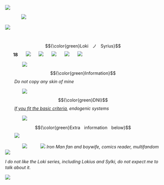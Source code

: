 ![](https://i.postimg.cc/mZmNn8jC/ebc2f3f111b6bd7c3207dcf6c7dcdcbf5a90367b.png)

ㅤㅤㅤㅤ![](https://static.wikia.nocookie.net/marvel-rivals/images/5/50/Loki_MVP_-_Crooked_Candidate_Full.gif/revision/latest?cb=20250314140507)

![](https://i.postimg.cc/zXgTv0zm/42c9df5cb68e91db3b9a5f0de10e4d34587bfd37.png)

ㅤㅤㅤㅤ $${\color{green}LokiㅤノㅤSyrius}$$ㅤㅤ**18**ㅤㅤ![](https://cdn.discordapp.com/emojis/1113883032567422976.webp?size=22&quality=lossless)ㅤㅤ![](https://i.ibb.co/b2GycB8/ezgif-3-367ad808cf.png)ㅤㅤ![](https://i.postimg.cc/N0M5KqZj/ezgif-3-058e7ef1ea.png)ㅤㅤ![](https://i.postimg.cc/dVLQJtG4/pixel-flag-brazil-by-sw-eetlycanada-dceqoeo-fullview.jpg)ㅤㅤ![](https://i.postimg.cc/rp7KBRb1/d5ui3q0-a4f2243a-6bf2-4e4e-84ba-6c521af5c02d.gif)

ㅤㅤㅤㅤ ![](https://i.postimg.cc/DZMQSz85/Loki-Hero-Portrait.png)ㅤㅤ $${\color{green}Information}$$ㅤㅤ *Do not copy any skin of mine*

ㅤㅤㅤㅤ ![](https://i.postimg.cc/jScMstQ3/Iron-Man-Hero-Portrait.png)ㅤㅤ $${\color{green}DNI}$$ㅤㅤ *[If you fit the basic criteria](https://dni-criteria.carrd.co/), endogenic systems*

ㅤㅤㅤㅤ ![](https://i.postimg.cc/CMNyZTND/Loki-Full-Default-Costume.png)ㅤㅤㅤ $${\color{green}Extraㅤinformationㅤbelow}$$ㅤㅤ ![](https://i.postimg.cc/26TV994t/d67w325-4f484675-873e-4c03-b9d3-7fdd3ea97a70-gif-token-ey-J0e-XAi-Oi-JKV1-Qi-LCJhb-Gci-Oi-JIUz-I1-Ni-J9-ey-Jzd-WIi.gif)

ㅤㅤㅤㅤ ![](https://i.postimg.cc/RZQGdfPD/Iron-Man-Full-Default-Costume.png)ㅤㅤㅤ ![](https://64.media.tumblr.com/cac69f34b56d50466f8b6981e96e3d7d/88aac9c867255545-a0/s75x75_c1/78273f2162b19befcb4607392fcfa8ba55ec22ff.gifv) *Iron Man fan and boywife, comics reader, multifandom* ![](https://64.media.tumblr.com/e8bb55e77516254d0ca043c1178b1402/88aac9c867255545-8b/s75x75_c1/ee754c9602e0a46e7c0b87d0623ce8f22f839bec.gifv)

*I do not like the Loki series, including Lokius and Sylki, do not expect me to talk about it.*
ㅤㅤㅤㅤ 

![](https://i.postimg.cc/X7QjdyVV/5c8965a3bdd531d5cf8c9be9d904828b068c2d96.png)
